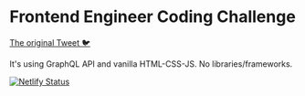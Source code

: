 # Frontend Engineer Coding Challenge

[The original Tweet 🐦](https://twitter.com/ireaderinokun/status/1326831100040196099?s=20)

It's using GraphQL API and vanilla HTML-CSS-JS. No libraries/frameworks.

[![Netlify Status](https://api.netlify.com/api/v1/badges/c0f8b147-5127-47a9-9b04-82650b1f60d8/deploy-status)](https://app.netlify.com/sites/fake-light-github-challenge/deploys)
